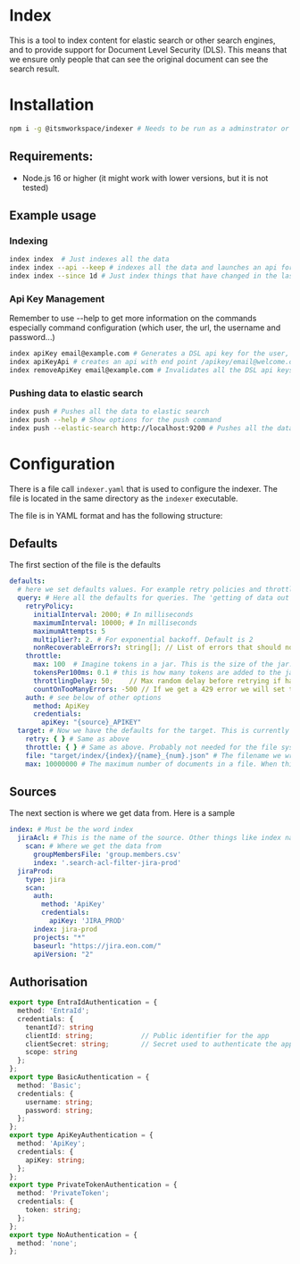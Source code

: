 # Index

This is a tool to index content for elastic search or other search engines, and to provide support for
Document Level Security (DLS). This means that we ensure only people that can see the original document
can see the search result.

# Installation

```bash
npm i -g @itsmworkspace/indexer # Needs to be run as a adminstrator or super user
```

## Requirements:

- Node.js 16 or higher (it might work with lower versions, but it is not tested)

## Example usage

### Indexing
```bash
index index  # Just indexes all the data
index index --api --keep # indexes all the data and launches an api for looking at metrics and keeps running when finished
index index --since 1d # Just index things that have changed in the last day
```

### Api Key Management

Remember to use --help to get more information on the commands especially command configuration (which user, the url, the username and password...)
```bash
index apiKey email@example.com # Generates a DSL api key for the user, invalidating all other DSL api keys
index apiKeyApi # creates an api with end point /apikey/email@welcome.com that returns the api key for the user (invalidating all others)
index removeApiKey email@example.com # Invalidates all the DSL api keys for the user.
```

### Pushing data to elastic search

```bash
index push # Pushes all the data to elastic search
index push --help # Show options for the push command
index push --elastic-search http://localhost:9200 # Pushes all the data to the elastic search at the given url
```

# Configuration

There is a file call `indexer.yaml` that is used to configure the indexer. The file is located in the same directory as
the `indexer` executable.

The file is in YAML format and has the following structure:


## Defaults
The first section of the file is the defaults
```yaml
defaults:
  # here we set defaults values. For example retry policies and throttles.
  query: # Here all the defaults for queries. The 'getting of data out of the source' for example out of Jira, or Confluence or gitlab...
    retryPolicy:
      initialInterval: 2000; # In milliseconds
      maximumInterval: 10000; # In milliseconds
      maximumAttempts: 5
      multiplier?: 2. # For exponential backoff. Default is 2
      nonRecoverableErrors?: string[]; // List of errors that should not be retried. 'Not Found' is the one commonly used
    throttle:
      max: 100  # Imagine tokens in a jar. This is the size of the jar. To do a request you need to take a token from the jar.
      tokensPer100ms: 0.1 # this is how many tokens are added to the jar every 100ms
      throttlingDelay: 50;    // Max random delay before retrying if have run out of tokens in ms defaults 50ms
      countOnTooManyErrors: -500 // If we get a 429 error we will set the number of tokens to this and also reduce the tokensPer100ms a bit
    auth: # see below of other options
      method: ApiKey
      credentials:
        apiKey: "{source}_APIKEY"
  target: # Now we have the defaults for the target. This is currently just storing a file system but I expect to add more
    retry: { } # Same as above 
    throttle: { } # Same as above. Probably not needed for the file system.
    file: "target/index/{index}/{name}_{num}.json" # The filename we write to
    max: 10000000 # The maximum number of documents in a file. When this is reached a new file is created
```

## Sources
The next section is where we get data from. Here is a sample
```yaml
index: # Must be the word index
  jiraAcl: # This is the name of the source. Other things like index name and type default to this
    scan: # Where we get the data from
      groupMembersFile: 'group.members.csv'
      index: '.search-acl-filter-jira-prod'
  jiraProd:
    type: jira
    scan:
      auth:
        method: 'ApiKey'
        credentials:
          apiKey: 'JIRA_PROD'
      index: jira-prod
      projects: "*"
      baseurl: "https://jira.eon.com/"
      apiVersion: "2"
```

## Authorisation

```typescript
export type EntraIdAuthentication = {
  method: 'EntraId';
  credentials: {
    tenantId?: string
    clientId: string;            // Public identifier for the app
    clientSecret: string;        // Secret used to authenticate the app and obtain tokens
    scope: string
  };
};
export type BasicAuthentication = {
  method: 'Basic';
  credentials: {
    username: string;
    password: string;
  };
};
export type ApiKeyAuthentication = {
  method: 'ApiKey';
  credentials: {
    apiKey: string;
  };
};
export type PrivateTokenAuthentication = {
  method: 'PrivateToken';
  credentials: {
    token: string;
  };
};
export type NoAuthentication = {
  method: 'none';
};
```

